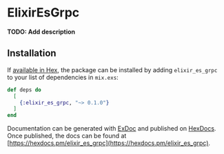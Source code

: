 # ElixirEsGrpc

**TODO: Add description**

## Installation

If [available in Hex](https://hex.pm/docs/publish), the package can be installed
by adding `elixir_es_grpc` to your list of dependencies in `mix.exs`:

```elixir
def deps do
  [
    {:elixir_es_grpc, "~> 0.1.0"}
  ]
end
```

Documentation can be generated with [ExDoc](https://github.com/elixir-lang/ex_doc)
and published on [HexDocs](https://hexdocs.pm). Once published, the docs can
be found at [https://hexdocs.pm/elixir_es_grpc](https://hexdocs.pm/elixir_es_grpc).

